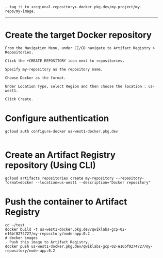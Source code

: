 ```create a docker image
- tag it to <regional-repository>-docker.pkg.dev/my-project/my-repo/my-image.
```
------
# Create the target Docker repository
```
From the Navigation Menu, under CI/CD navigate to Artifact Registry > Repositories.

Click the +CREATE REPOSITORY icon next to repositories.

Specify my-repository as the repository name.

Choose Docker as the format.

Under Location Type, select Region and then choose the location : us-west1.

Click Create.
```
# Configure authentication
```
gcloud auth configure-docker us-west1-docker.pkg.dev


```
# Create an Artifact Registry repository (Using CLI)
```
gcloud artifacts repositories create my-repository --repository-format=docker --location=us-west1 --description="Docker repository"
```

# Push the container to Artifact Registry
```
cd ~/test
docker build -t us-west1-docker.pkg.dev/qwiklabs-gcp-02-e16bf0274727/my-repository/node-app:0.2 .
# docker images
- Push this image to Artifact Registry.
docker push us-west1-docker.pkg.dev/qwiklabs-gcp-02-e16bf0274727/my-repository/node-app:0.2
```
